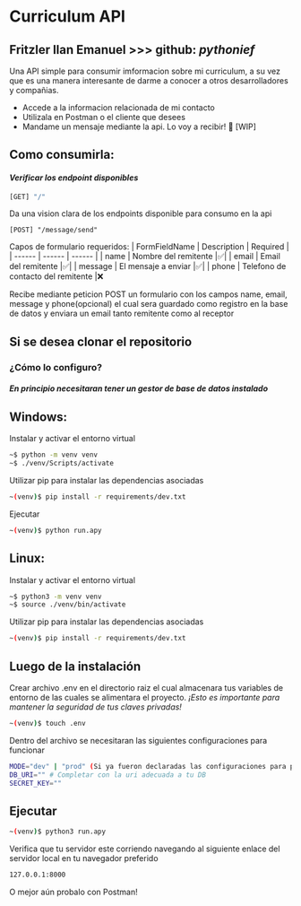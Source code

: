 # Curriculum API
## Fritzler Ilan Emanuel >>> github: _pythonief_

Una API simple para consumir imformacion sobre mi curriculum, a su vez que es una manera interesante de darme a conocer a otros desarrolladores y compañias.

- Accede a la informacion relacionada de mi contacto
- Utilizala en Postman o el cliente que desees
- Mandame un mensaje mediante la api. Lo voy a recibir! 🙂  [WIP]

## Como consumirla:


#### _Verificar los endpoint disponibles_


 ```sh
[GET] "/" 
```
Da una vision clara de los endpoints disponible para consumo en la api

```
[POST] "/message/send" 
```
Capos de formulario requeridos: 
| FormFieldName | Description | Required |
| ------ | ------ | ------ |
| name | Nombre del remitente |✅|
| email | Email del remitente |✅|
| message | El mensaje a enviar |✅|
| phone | Telefono de contacto del remitente |❌


Recibe mediante peticion POST un formulario con los campos name, email, message y phone(opcional) el cual sera guardado como registro en la base de datos y enviara un email tanto remitente como al receptor

## Si se desea clonar el repositorio
### ¿Cómo lo configuro?

#### _En principio necesitaran tener un gestor de base de datos instalado_ 

## Windows:

Instalar y activar el entorno virtual
```sh
~$ python -m venv venv
~$ ./venv/Scripts/activate
```

Utilizar pip para instalar las dependencias asociadas
```sh
~(venv)$ pip install -r requirements/dev.txt
```

Ejecutar
```sh
~(venv)$ python run.apy
```

## Linux:

Instalar y activar el entorno virtual
```sh
~$ python3 -m venv venv
~$ source ./venv/bin/activate
```

Utilizar pip para instalar las dependencias asociadas
```sh
~(venv)$ pip install -r requirements/dev.txt
```

## Luego de la instalación
Crear archivo .env en el directorio raiz el cual almacenara tus variables de entorno de las cuales se alimentara el proyecto. 
_¡Esto es importante para mantener la seguridad de tus claves privadas!_
```sh
~(venv)$ touch .env
```

Dentro del archivo se necesitaran las siguientes configuraciones para funcionar

```sh
MODE="dev" | "prod" (Si ya fueron declaradas las configuraciones para producción)
DB_URI="" # Completar con la uri adecuada a tu DB
SECRET_KEY=""
```

## Ejecutar
```sh
~(venv)$ python3 run.apy
```

Verifica que tu servidor este corriendo navegando al siguiente enlace del servidor local en tu navegador preferido

```sh
127.0.0.1:8000
```
O mejor aún probalo con Postman!
